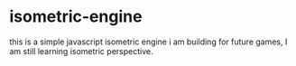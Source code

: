 # isometric-engine
this is a simple javascript isometric engine i am building for future games, I am still learning isometric perspective.
